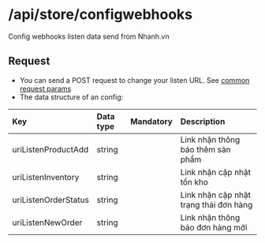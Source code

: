 # /api/store/configwebhooks

Config webhooks listen data send from Nhanh.vn

## Request

* You can send a POST request to change your listen URL. See [common request params](../getting-started/api.md#request)
* The data structure of an config:

| Key | Data type | Mandatory | Description |
| :--- | :--- | :--- | :--- |
| uriListenProductAdd | string |  | Link nhận thông báo thêm sản phẩm |
| uriListenInventory | string |  | Link nhận cập nhật tồn kho |
| uriListenOrderStatus | string |  | Link nhận cập nhật trạng thái đơn hàng |
| uriListenNewOrder | string |  | Link nhận thông báo đơn hàng mới |

